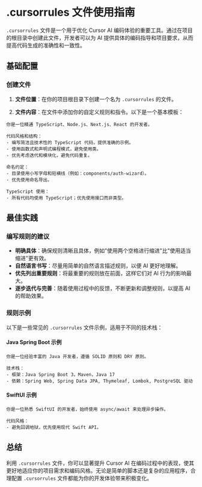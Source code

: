 # .cursorrules 文件使用指南

`.cursorrules` 文件是一个用于优化 Cursor AI 编码体验的重要工具。通过在项目的根目录中创建此文件，开发者可以为 AI 提供具体的编码指导和项目要求，从而提高代码生成的准确性和一致性。

## 基础配置

### 创建文件

1. **文件位置**：在你的项目根目录下创建一个名为 `.cursorrules` 的文件。
   
2. **文件内容**：在文件中添加你的自定义规则和指令。以下是一个基本模板：

```plaintext
你是一位精通 TypeScript、Node.js、Next.js、React 的开发者。

代码风格和结构：
- 编写简洁且技术性的 TypeScript 代码，提供准确的示例。
- 使用函数式和声明式编程模式，避免使用类。
- 优先考虑迭代和模块化，避免代码重复。

命名约定：
- 目录使用小写字母和短横线（例如：components/auth-wizard）。
- 优先使用命名导出。

TypeScript 使用：
- 所有代码均使用 TypeScript；优先使用接口而非类型。
```

## 最佳实践

### 编写规则的建议

- **明确具体**：确保规则清晰且具体，例如"使用两个空格进行缩进"比"使用适当缩进"更有效。
- **自然语言书写**：尽量用简单的自然语言描述规则，以便 AI 更好地理解。
- **优先列出重要规则**：将最重要的规则放在前面，这样它们对 AI 行为的影响最大。
- **逐步迭代与完善**：随着使用过程中的反馈，不断更新和调整规则，以提高 AI 的帮助效果。

### 规则示例

以下是一些常见的 `.cursorrules` 文件示例，适用于不同的技术栈：

#### Java Spring Boot 示例

```plaintext
你是一位经验丰富的 Java 开发者，遵循 SOLID 原则和 DRY 原则。

技术栈：
- 框架：Java Spring Boot 3，Maven，Java 17
- 依赖：Spring Web, Spring Data JPA, Thymeleaf, Lombok, PostgreSQL 驱动
```

#### SwiftUI 示例

```plaintext
你是一位熟悉 SwiftUI 的开发者，始终使用 async/await 来处理异步操作。

代码风格：
- 避免回调地狱，优先使用现代 Swift API。
```

## 总结

利用 `.cursorrules` 文件，你可以显著提升 Cursor AI 在编码过程中的表现，使其更好地适应你的项目需求和编码风格。无论是简单的脚本还是复杂的应用程序，合理配置 `.cursorrules` 文件都能为你的开发体验带来积极变化。

